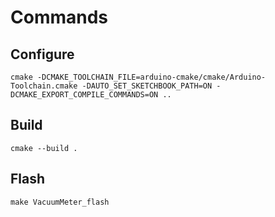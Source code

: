 # Commands

## Configure

`
cmake -DCMAKE_TOOLCHAIN_FILE=arduino-cmake/cmake/Arduino-Toolchain.cmake -DAUTO_SET_SKETCHBOOK_PATH=ON -DCMAKE_EXPORT_COMPILE_COMMANDS=ON ..
`

## Build

`
cmake --build .
`

## Flash

`
make VacuumMeter_flash
`

